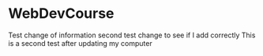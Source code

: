 # WebDevCourse
Test change of information
second test change to see if I add correctly
This is a second test after updating my computer